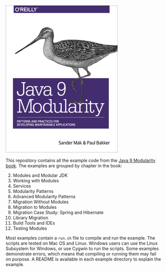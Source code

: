 ![Java 9 Modularity cover](java9modularity-flat-cover.png)

This repository contains all the example code from the [Java 9 Modularity book](http://shop.oreilly.com/product/0636920049494.do).
The examples are grouped by chapter in the book:

2. Modules and Modular JDK
3. Working with Modules
4. Services
5. Modularity Patterns
6. Advanced Modularity Patterns
7. Migration Without Modules
8. Migration to Modules
9. Migration Case Study: Spring and Hibernate
10. Library Migration
11. Build Tools and IDEs
12. Testing Modules

Most examples contain a `run.sh` file to compile and run the example.
The scripts are tested on Mac OS and Linux. Windows users can use the Linux Subsystem for Windows, or use Cygwin to run the scripts.
Some examples demonstrate errors, which means that compiling or running them may fail on purpose.
A README is available in each example directory to explain the example.
